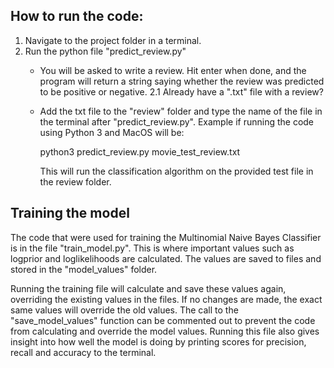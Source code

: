 How to run the code:
---
1. Navigate to the project folder in a terminal.
2. Run the python file "predict_review.py"
    - You will be asked to write a review. Hit enter when done, and the program
      will return a string saying whether the review was predicted to be
      positive or negative.
2.1 Already have a ".txt" file with a review?
    - Add the txt file to the "review" folder and type the name of the file
      in the terminal after "predict_review.py". Example if running the code
      using Python 3 and  MacOS will be:

      python3 predict_review.py movie_test_review.txt

      This will run the classification algorithm on the provided test file in the
      review folder.


Training the model
---
The code that were used for training the Multinomial Naive Bayes Classifier is
in the file "train_model.py". This is where important values such as logprior
and loglikelihoods are calculated. The values are saved to files and stored
in the "model_values" folder.

Running the training file will calculate and save these values again,
overriding the existing values in the files. If no changes are made, the exact
same values will override the old values. The call to the "save_model_values" function can be commented out to prevent the code from calculating and override the model values. Running this file also
gives insight into how well the model is doing by printing scores for
precision, recall and accuracy to the terminal.
